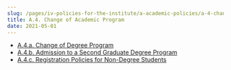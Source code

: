 ```yaml
---
slug: /pages/iv-policies-for-the-institute/a-academic-policies/a-4-change-of-academic-program
title: A.4. Change of Academic Program
date: 2021-05-01
---
```

*   [A.4.a. Change of Degree Program](/pages/iv-policies-for-the-institute/a-academic-policies/a-4-change-of-academic-program/a-4-a-change-of-degree-program)
*   [A.4.b. Admission to a Second Graduate Degree Program](/pages/iv-policies-for-the-institute/a-academic-policies/a-4-change-of-academic-program/a-4-b-change-of-degree-program)
*   [A.4.c. Registration Policies for Non-Degree Students](/pages/iv-policies-for-the-institute/a-academic-policies/a-4-change-of-academic-program/a-4-c-special-admission-and-registration-policies-for-non-degree-students)
